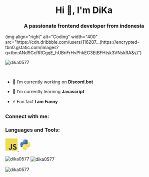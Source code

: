 <h1 align="center">Hi 👋, I'm DiKa</h1>
<h3 align="center">A passionate frontend developer from indonesia</h3>
(img align="right" alt="Coding" width="400" src="https://cdn.dribbble.com/users/116207...(https://encrypted-tbn0.gstatic.com/images?q=tbn:ANd9GcRRCgqE_hUBnFrHvPhkEG3EtBFHtsk3VNskRA&s)")


<p align="left"> <img src="https://komarev.com/ghpvc/?username=dika0577&label=Profile%20views&color=0e75b6&style=flat" alt="dika0577" /> </p>

<p align="left"> <a href="https://twitter.com/" target="blank"><img src="https://img.shields.io/twitter/follow/?logo=twitter&style=for-the-badge" alt="" /></a> </p>

- 🔭 I’m currently working on **Discord.bot**

- 🌱 I’m currently learning **Javascript**

- ⚡ Fun fact **I am Funny**

<h3 align="left">Connect with me:</h3>
<p align="left">
</p>

<h3 align="left">Languages and Tools:</h3>
<p align="left"> <a href="https://developer.mozilla.org/en-US/docs/Web/JavaScript" target="_blank" rel="noreferrer"> <img src="https://raw.githubusercontent.com/devicons/devicon/master/icons/javascript/javascript-original.svg" alt="javascript" width="40" height="40"/> </a> <a href="https://www.python.org" target="_blank" rel="noreferrer"> <img src="https://raw.githubusercontent.com/devicons/devicon/master/icons/python/python-original.svg" alt="python" width="40" height="40"/> </a> </p>

<p><img align="left" src="https://github-readme-stats.vercel.app/api/top-langs?username=dika0577&show_icons=true&locale=en&layout=compact" alt="dika0577" /></p>

<p>&nbsp;<img align="center" src="https://github-readme-stats.vercel.app/api?username=dika0577&show_icons=true&locale=en" alt="dika0577" /></p>

<p><img align="center" src="https://github-readme-streak-stats.herokuapp.com/?user=dika0577&" alt="dika0577" /></p>
